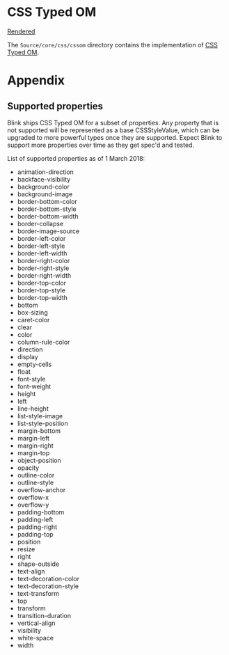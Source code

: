 # CSS Typed OM

[Rendered](https://chromium.googlesource.com/chromium/src/+/HEAD/third_party/blink/renderer/core/css/cssom/README.md)

The `Source/core/css/cssom` directory contains the implementation of [CSS Typed OM](https://drafts.css-houdini.org/css-typed-om).

# Appendix

## Supported properties

Blink ships CSS Typed OM for a subset of properties. Any property that is not
supported will be represented as a base CSSStyleValue, which can be upgraded
to more powerful types once they are supported. Expect Blink to support more
properties over time as they get spec'd and tested.

List of supported properties as of 1 March 2018:

- animation-direction
- backface-visibility
- background-color
- background-image
- border-bottom-color
- border-bottom-style
- border-bottom-width
- border-collapse
- border-image-source
- border-left-color
- border-left-style
- border-left-width
- border-right-color
- border-right-style
- border-right-width
- border-top-color
- border-top-style
- border-top-width
- bottom
- box-sizing
- caret-color
- clear
- color
- column-rule-color
- direction
- display
- empty-cells
- float
- font-style
- font-weight
- height
- left
- line-height
- list-style-image
- list-style-position
- margin-bottom
- margin-left
- margin-right
- margin-top
- object-position
- opacity
- outline-color
- outline-style
- overflow-anchor
- overflow-x
- overflow-y
- padding-bottom
- padding-left
- padding-right
- padding-top
- position
- resize
- right
- shape-outside
- text-align
- text-decoration-color
- text-decoration-style
- text-transform
- top
- transform
- transition-duration
- vertical-align
- visibility
- white-space
- width
